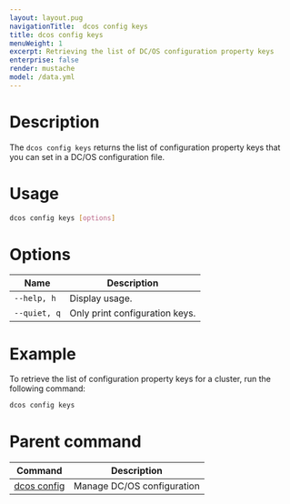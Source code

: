 ```yaml
---
layout: layout.pug
navigationTitle:  dcos config keys
title: dcos config keys
menuWeight: 1
excerpt: Retrieving the list of DC/OS configuration property keys
enterprise: false
render: mustache
model: /data.yml
---
```


# Description

The `dcos config keys` returns the list of configuration property keys that you can set in a DC/OS configuration file.

# Usage

```bash
dcos config keys [options]
```
# Options

| Name |  Description |
|---------|-------------|
| `--help, h`   |   Display usage. |
| `--quiet, q`   |   Only print configuration keys. |

<!--
# Permissions
To list the configuration keys for a cluster, your user account must have the following permissions:
-->
# Example
To retrieve the list of configuration property keys for a cluster, run the following command:

```bash
dcos config keys
```

# Parent command

| Command | Description |
|---------|-------------|
| [dcos config](/1.14/cli/command-reference/dcos-config/) |  Manage DC/OS configuration |
